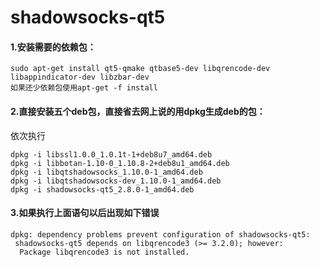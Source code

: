 # shadowsocks-qt5

#### 1.安装需要的依赖包：
  ```
  sudo apt-get install qt5-qmake qtbase5-dev libqrencode-dev libappindicator-dev libzbar-dev
  如果还少依赖包使用apt-get -f install
  ```
#### 2.直接安装五个deb包，直接省去网上说的用dpkg生成deb的包：
依次执行
```
dpkg -i libssl1.0.0_1.0.1t-1+deb8u7_amd64.deb
dpkg -i libbotan-1.10-0_1.10.8-2+deb8u1_amd64.deb
dpkg -i libqtshadowsocks_1.10.0-1_amd64.deb
dpkg -i libqtshadowsocks-dev_1.10.0-1_amd64.deb
dpkg -i shadowsocks-qt5_2.8.0-1_amd64.deb
```
#### 3.如果执行上面语句以后出现如下错误
```
dpkg: dependency problems prevent configuration of shadowsocks-qt5:
 shadowsocks-qt5 depends on libqrencode3 (>= 3.2.0); however:
  Package libqrencode3 is not installed.
```
